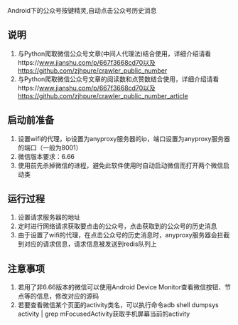 Android下的公众号按键精灵,自动点击公众号历史消息


## 说明
1. 与Python爬取微信公众号文章(中间人代理法)结合使用，详细介绍请看https://www.jianshu.com/p/667f3668cd70以及https://github.com/zjhpure/crawler_public_number
2. 与Python爬取微信公众号文章的阅读数和点赞数结合使用，详细介绍请看https://www.jianshu.com/p/667f3668cd70以及https://github.com/zjhpure/crawler_public_number_article


## 启动前准备
1. 设置wifi的代理，ip设置为anyproxy服务器的ip，端口设置为anyproxy服务器的端口（一般为8001）
2. 微信版本要求：6.66
3. 使用前先杀掉微信的进程，避免此软件使用时自动启动微信而打开两个微信启动类


## 运行过程
1. 设置请求服务器的地址
2. 定时进行网络请求获取要点击的公众号，点击获取到的公众号的历史消息
3. 由于设置了wifi的代理，在点击公众号的历史消息时，anyproxy服务器会拦截到对应的请求信息，请求信息被发送到redis队列上

## 注意事项
1. 若用了非6.66版本的微信可以使用Android Device Monitor查看微信按钮、节点等的信息，修改对应的源码
2. 若要查看微信某个页面的activity类名，可以执行命令adb shell dumpsys activity | grep mFocusedActivity获取手机屏幕当前的activity






